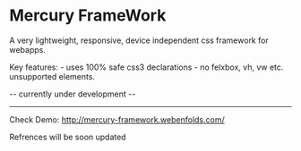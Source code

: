 # Mercury FrameWork

A very lightweight, responsive, device independent css framework for webapps. 

Key features:
    - uses 100% safe css3 declarations
    - no felxbox, vh, vw etc. unsupported elements.

-- currently under development --

-----------------------------------------------------------------------------------------------------------

Check Demo: http://mercury-framework.webenfolds.com/

Refrences will be soon updated